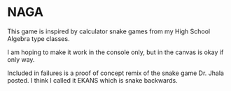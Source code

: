 # NAGA
This game is inspired by calculator snake games from my High School Algebra type classes.

I am hoping to make it work in the console only, but in the canvas is okay if only way.

Included in failures is a proof of concept remix of the snake game Dr. Jhala posted. I think I called it EKANS which is snake backwards.
